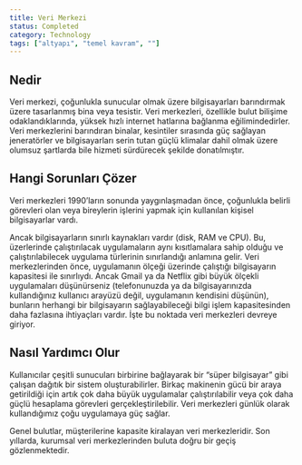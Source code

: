 ```yaml
---
title: Veri Merkezi
status: Completed
category: Technology
tags: ["altyapı", "temel kavram", ""]
---
```


## Nedir

Veri merkezi, çoğunlukla sunucular olmak üzere bilgisayarları barındırmak üzere tasarlanmış bina veya tesistir. 
Veri merkezleri, özellikle bulut bilişime odaklandıklarında, yüksek hızlı internet hatlarına bağlanma eğilimindedirler. 
Veri merkezlerini barındıran binalar, kesintiler sırasında güç sağlayan jeneratörler ve bilgisayarları serin tutan güçlü klimalar dahil olmak üzere olumsuz şartlarda bile hizmeti sürdürecek şekilde donatılmıştır. 

## Hangi Sorunları Çözer

Veri merkezleri 1990’ların sonunda yaygınlaşmadan önce, çoğunlukla belirli görevleri olan veya bireylerin işlerini yapmak için kullanılan kişisel bilgisayarlar vardı.

Ancak bilgisayarların sınırlı kaynakları vardır (disk, RAM ve CPU). Bu, üzerlerinde çalıştırılacak uygulamaların aynı kısıtlamalara sahip olduğu ve çalıştırılabilecek uygulama türlerinin sınırlandığı anlamına gelir. 
Veri merkezlerinden önce, uygulamanın ölçeği üzerinde çalıştığı bilgisayarın kapasitesi ile sınırlıydı. 
Ancak Gmail ya da Netflix gibi büyük ölçekli uygulamaları düşünürseniz (telefonunuzda ya da bilgisayarınızda kullandığınız kullanıcı arayüzü değil, uygulamanın kendisini düşünün), bunların herhangi bir bilgisayarın sağlayabileceği bilgi işlem kapasitesinden daha fazlasına ihtiyaçları vardır. İşte bu noktada veri merkezleri devreye giriyor.

## Nasıl Yardımcı Olur

Kullanıcılar çeşitli sunucuları birbirine bağlayarak bir “süper bilgisayar” gibi çalışan dağıtık bir sistem oluşturabilirler. 
Birkaç makinenin gücü bir araya getirildiği için artık çok daha büyük uygulamalar çalıştırılabilir veya çok daha güçlü hesaplama görevleri gerçekleştirilebilir. Veri merkezleri günlük olarak kullandığımız çoğu uygulamaya güç sağlar. 

Genel bulutlar, müşterilerine kapasite kiralayan veri merkezleridir. Son yıllarda, kurumsal veri merkezlerinden buluta doğru bir geçiş gözlenmektedir.
